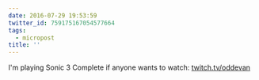 ```yaml
---
date: 2016-07-29 19:53:59
twitter_id: 759175167054577664
tags:
  - micropost
title: ''
---
```


I'm playing Sonic 3 Complete if anyone wants to watch: [twitch.tv/oddevan](http://twitch.tv/oddevan)
